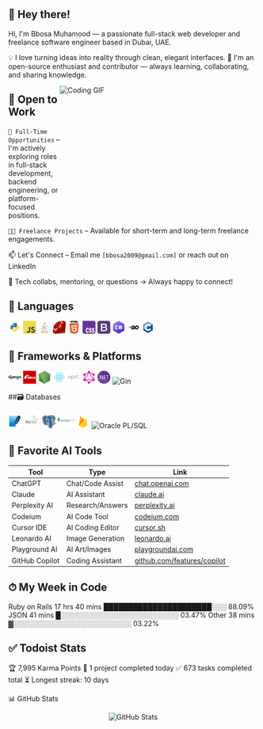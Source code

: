 ## 👋 Hey there!
Hi, I'm Bbosa Muhamood — a passionate full-stack web developer and freelance software engineer based in Dubai, UAE.

💡 I love turning ideas into reality through clean, elegant interfaces.
🚀 I'm an open-source enthusiast and contributor — always learning, collaborating, and sharing knowledge.

<img align="right" alt="Coding GIF" src="https://github.com/bmuhamood/bmuhamood/blob/master/code.gif?raw=true" width="400" height="260" />

## 🤝 Open to Work
``💼 Full-Time Opportunities`` – I'm actively exploring roles in full-stack development, backend engineering, or platform-focused positions.

``🧑‍💻 Freelance Projects`` – Available for short-term and long-term freelance engagements.

📫 Let's Connect – Email me `[bbosa2009@gmail.com]` or reach out on LinkedIn

💬 Tech collabs, mentoring, or questions → Always happy to connect!

## 🧠 Languages
<p> <img alt="Python" width="26px" src="https://raw.githubusercontent.com/github/explore/main/topics/python/python.png" /> <img alt="JavaScript" width="26px" src="https://raw.githubusercontent.com/github/explore/main/topics/javascript/javascript.png" /> <img alt="Java" width="26px" src="https://raw.githubusercontent.com/github/explore/main/topics/java/java.png" /> <img alt="Ruby" width="26px" src="https://raw.githubusercontent.com/github/explore/main/topics/ruby/ruby.png" /> <img alt="HTML" width="26px" src="https://raw.githubusercontent.com/github/explore/main/topics/html/html.png" /> <img alt="CSS" width="26px" src="https://raw.githubusercontent.com/github/explore/main/topics/css/css.png" /> <img alt="Bootstrap" width="26px" src="https://raw.githubusercontent.com/github/explore/main/topics/bootstrap/bootstrap.png" /> <img alt="C#" width="26px" src="https://raw.githubusercontent.com/github/explore/main/topics/csharp/csharp.png" /> <img alt="Go" width="26px" src="https://raw.githubusercontent.com/github/explore/main/topics/go/go.png" /> <img alt="C" width="26px" src="https://raw.githubusercontent.com/github/explore/main/topics/c/c.png" /> </p>

## 🧰 Frameworks & Platforms
<p> <img alt="Django" width="26px" src="https://raw.githubusercontent.com/github/explore/main/topics/django/django.png" /> <img alt="Rails" width="26px" src="https://raw.githubusercontent.com/github/explore/main/topics/rails/rails.png" /> <img alt="Node.js" width="26px" src="https://raw.githubusercontent.com/github/explore/main/topics/nodejs/nodejs.png" /> <img alt="React" width="26px" src="https://raw.githubusercontent.com/github/explore/main/topics/react/react.png" /> <img alt="Next.js" width="26px" src="https://raw.githubusercontent.com/github/explore/main/topics/nextjs/nextjs.png" /> <img alt="GraphQL" width="26px" src="https://raw.githubusercontent.com/github/explore/main/topics/graphql/graphql.png" /> <img alt=".NET" width="26px" src="https://raw.githubusercontent.com/github/explore/main/topics/dotnet/dotnet.png" /> <img alt="Gin" width="26px" src="https://avatars.githubusercontent.com/u/789048?s=200&v=4" /> </p>

##🗃️ Databases
<p> <img alt="SQLite" width="26px" src="https://raw.githubusercontent.com/github/explore/main/topics/sqlite/sqlite.png" /> <img alt="MySQL" width="35px" src="https://raw.githubusercontent.com/github/explore/main/topics/mysql/mysql.png" /> <img alt="PostgreSQL" width="26px" src="https://raw.githubusercontent.com/github/explore/main/topics/postgresql/postgresql.png" /> <img alt="MongoDB" width="35px" src="https://raw.githubusercontent.com/github/explore/main/topics/mongodb/mongodb.png" /> <img alt="Firebase" width="26px" src="https://raw.githubusercontent.com/github/explore/main/topics/firebase/firebase.png" /> <img alt="Oracle PL/SQL" width="35px" src="https://img.icons8.com/color/48/oracle-logo.png" /> </p>

## 🤖 Favorite AI Tools

| Tool           | Type             | Link                                                               |
| -------------- | ---------------- | ------------------------------------------------------------------ |
| ChatGPT        | Chat/Code Assist | [chat.openai.com](https://chat.openai.com)                         |
| Claude         | AI Assistant     | [claude.ai](https://claude.ai)                                     |
| Perplexity AI  | Research/Answers | [perplexity.ai](https://www.perplexity.ai)                         |
| Codeium        | AI Code Tool     | [codeium.com](https://codeium.com)                                 |
| Cursor IDE     | AI Coding Editor | [cursor.sh](https://www.cursor.sh)                                 |
| Leonardo AI    | Image Generation | [leonardo.ai](https://leonardo.ai)                                 |
| Playground AI  | AI Art/Images    | [playgroundai.com](https://playgroundai.com)                       |
| GitHub Copilot | Coding Assistant | [github.com/features/copilot](https://github.com/features/copilot) |


## ⏱ My Week in Code
Ruby on Rails   17 hrs 40 mins ██████████████████████░░░   88.09%
JSON             41 mins       █░░░░░░░░░░░░░░░░░░░░░░░░   03.47%
Other            38 mins       ▓░░░░░░░░░░░░░░░░░░░░░░░░   03.22%

## ✅ Todoist Stats
<!-- TODO-IST:START -->
🏆 7,995 Karma Points
🌸 1 project completed today
✅ 673 tasks completed total
⏳ Longest streak: 10 days

<!-- TODO-IST:END -->
📊 GitHub Stats
<p align="center"> <img src="https://github-readme-stats.vercel.app/api?username=bmuhamood&show_icons=true&theme=gotham" alt="GitHub Stats" /> </p>

